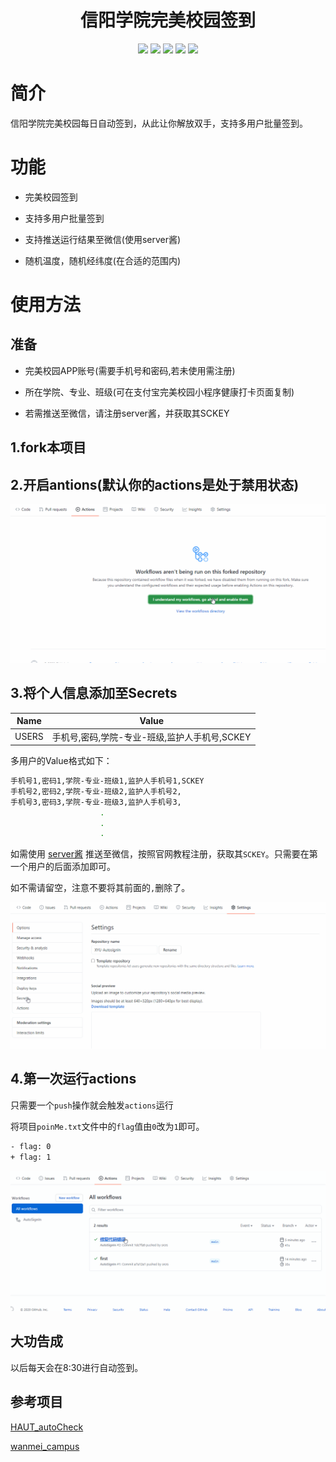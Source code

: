 <div align="center"> 
<h1 align="center">信阳学院完美校园签到</h1>
<img src="https://img.shields.io/github/issues/srcrs/XYU-AutosignIn?color=green">
<img src="https://img.shields.io/github/stars/srcrs/XYU-AutosignIn?color=yellow">
<img src="https://img.shields.io/github/forks/srcrs/XYU-AutosignIn?color=orange">
<img src="https://img.shields.io/github/license/srcrs/XYU-AutosignIn?color=ff69b4">
<img src="https://img.shields.io/github/languages/code-size/srcrs/XYU-AutoSignIn?color=blueviolet">
</div>

# 简介

信阳学院完美校园每日自动签到，从此让你解放双手，支持多用户批量签到。

# 功能

- 完美校园签到

- 支持多用户批量签到

- 支持推送运行结果至微信(使用server酱)

- 随机温度，随机经纬度(在合适的范围内)

# 使用方法

## 准备

- 完美校园APP账号(需要手机号和密码,若未使用需注册)

- 所在学院、专业、班级(可在支付宝完美校园小程序健康打卡页面复制)

- 若需推送至微信，请注册server酱，并获取其SCKEY

## 1.fork本项目

## 2.开启antions(默认你的actions是处于禁用状态)

![](assets/img/开启actions.gif)

## 3.将个人信息添加至Secrets

Name | Value
-|-
USERS | 手机号,密码,学院-专业-班级,监护人手机号,SCKEY

多用户的Value格式如下：

```sh
手机号1,密码1,学院-专业-班级1,监护人手机号1,SCKEY
手机号2,密码2,学院-专业-班级2,监护人手机号2,
手机号3,密码3,学院-专业-班级3,监护人手机号3,
                    .
                    .
                    .
```

如需使用 [server酱](http://sc.ftqq.com/) 推送至微信，按照官网教程注册，获取其`SCKEY`。只需要在第一个用户的后面添加即可。

如不需请留空，注意不要将其前面的`,`删除了。

![](assets/img/添加Secrets.gif)

## 4.第一次运行actions

只需要一个`push`操作就会触发`actions`运行

将项目`poinMe.txt`文件中的`flag`值由`0`改为`1`即可。

```sh
- flag: 0
+ flag: 1
```

![](assets/img/运行结果.gif)

## 大功告成

以后每天会在8:30进行自动签到。

## 参考项目

[HAUT_autoCheck](https://github.com/YooKing/HAUT_autoCheck)

[wanmei_campus](https://github.com/zhongbr/wanmei_campus)
